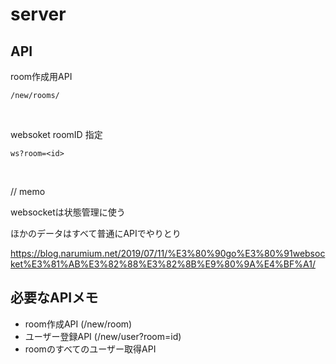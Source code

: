 # server

## API

room作成用API
```
/new/rooms/
```

<br>

websoket roomID 指定
```
ws?room=<id>
```

<br>


// memo

websocketは状態管理に使う

ほかのデータはすべて普通にAPIでやりとり



https://blog.narumium.net/2019/07/11/%E3%80%90go%E3%80%91websocket%E3%81%AB%E3%82%88%E3%82%8B%E9%80%9A%E4%BF%A1/


## 必要なAPIメモ
- room作成API (/new/room)
- ユーザー登録API (/new/user?room=id)
- roomのすべてのユーザー取得API
